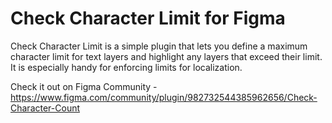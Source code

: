 # Check Character Limit for Figma
Check Character Limit is a simple plugin that lets you define a maximum character limit for text layers and highlight any layers that exceed their limit. It is especially handy for enforcing limits for localization.

Check it out on Figma Community - https://www.figma.com/community/plugin/982732544385962656/Check-Character-Count